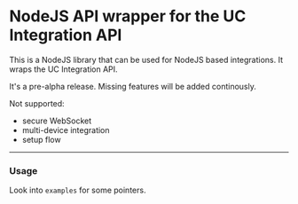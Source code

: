 # NodeJS API wrapper for the UC Integration API

This is a NodeJS library that can be used for NodeJS based integrations. It wraps the UC Integration API.

It's a pre-alpha release. Missing features will be added continously.

Not supported:

-   secure WebSocket
-   multi-device integration
-   setup flow

---

### Usage

Look into `examples` for some pointers.
